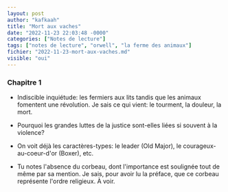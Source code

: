 ```yaml
---
layout: post
author: "kafkaah"
title: "Mort aux vaches"
date: "2022-11-23 22:03:48 -0000"
categories: ["Notes de lecture"]
tags: ["notes de lecture", "orwell", "la ferme des animaux"]
fichier: "2022-11-23-mort-aux-vaches.md"
visible: "oui"
---
```

### Chapitre 1

- Indiscible inquiétude: les fermiers aux lits tandis que les animaux fomentent une révolution. Je sais ce qui vient: le tourment, la douleur, la mort.

- Pourquoi les grandes luttes de la justice sont-elles liées si souvent à la violence?

- On voit déjà les caractères-types: le leader (Old Major), le courageux-au-coeur-d'or (Boxer), etc.

- Tu notes l'absence du corbeau, dont l'importance est soulignée tout de même par sa mention.  Je sais, pour avoir lu la préface, que ce corbeau représente l'ordre religieux.  À voir.